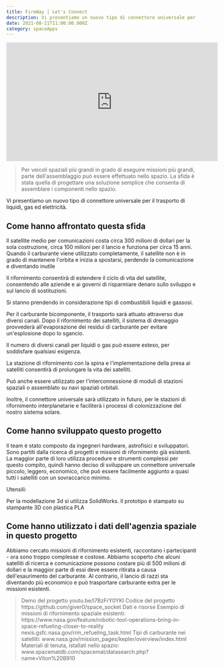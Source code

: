 ```yaml
---
title: FireWay | Let's Connect
description: Vi presentiamo un nuovo tipo di connettore universale per il trasporto di liquidi, gas ed elettricità.
date: 2021-08-21T11:00:00.000Z
category: spaceApps
---
```


<iframe width="560" height="315" src="https://www.youtube.com/embed/l7BzFrY0YKI" alt="connettori universali per satelliti"  frameborder="0" allow="accelerometer; autoplay; clipboard-write; encrypted-media; gyroscope; picture-in-picture" allowfullscreen title="connettori universali per satelliti"></iframe>

<blockquote>
Per veicoli spaziali più grandi in grado di eseguire missioni più grandi, parte dell'assemblaggio può essere effettuato nello spazio. La sfida è stata quella di progettare una soluzione semplice che consenta di assemblare i componenti nello spazio.
</blockquote>

Vi presentiamo un nuovo tipo di connettore universale per il trasporto di liquidi, gas ed elettricità.

<h2>Come hanno affrontato questa sfida</h2>
Il satellite medio per comunicazioni costa circa 300 milioni di dollari per la sola costruzione, circa 100 milioni per il lancio e funziona per circa 15 anni. Quando il carburante viene utilizzato completamente, il satellite non è in grado di mantenere l'orbita e inizia a spostarsi, perdendo la comunicazione e diventando inutile

Il rifornimento consentirà di estendere il ciclo di vita del satellite, consentendo alle aziende e ai governi di risparmiare denaro sullo sviluppo e sul lancio di sostituzioni.

Si stanno prendendo in considerazione tipi di combustibili liquidi e gassosi.

Per il carburante bicomponente, il trasporto sarà attuato attraverso due diversi canali. Dopo il rifornimento dei satelliti, il sistema di drenaggio provvederà all'evaporazione dei residui di carburante per evitare un'esplosione dopo lo sgancio.

Il numero di diversi canali per liquidi o gas può essere esteso, per soddisfare qualsiasi esigenza.

La stazione di rifornimento con la spina e l'implementazione della presa ai satelliti consentirà di prolungare la vita dei satelliti.

Può anche essere utilizzato per l'interconnessione di moduli di stazioni spaziali o assemblato su navi spaziali orbitali.

Inoltre, il connettore universale sarà utilizzato in futuro, per le stazioni di rifornimento interplanetarie e faciliterà i processi di colonizzazione del nostro sistema solare.

<h2>Come hanno sviluppato questo progetto</h2>

Il team è stato composto da ingegneri hardware, astrofisici e sviluppatori. Sono partiti dalla ricerca di progetti e missioni di rifornimento già esistenti. La maggior parte di loro utilizza procedure e strumenti complessi per questo compito, quindi hanno deciso di sviluppare un connettore universale piccolo, leggero, economico, che può essere facilmente aggiunto a quasi tutti i satelliti con un sovraccarico minimo.

Utensili:

Per la modellazione 3d si utilizza SolidWorks. Il prototipo è stampato su stampante 3D con plastica PLA

<h2>Come hanno utilizzato i dati dell'agenzia spaziale in questo progetto</h2>
Abbiamo cercato missioni di rifornimento esistenti, raccontano i partecipanti - ora sono troppo complesse e costose. Abbiamo scoperto che alcuni satelliti di ricerca e comunicazione possono costare più di 500 milioni di dollari e la maggior parte di essi deve essere ritirata a causa dell'esaurimento del carburante. Al contrario, il lancio di razzi sta diventando più economico e può trasportare carburante extra per le missioni esistenti.

<blockquote>
Demo del progetto
youtu.be/l7BzFrY0YKI
Codice del progetto
https://github.com/giver0/space_socket
Dati e risorse
Esempio di missioni di rifornimento spaziale esistenti: https://www.nasa.gov/feature/robotic-tool-operations-bring-in-space-refueling-closer-to-reality
nexis.gsfc.nasa.gov/rrm_refueling_task.html
Tipi di carburante nei satelliti:
www.nasa.gov/mission_pages/kepler/overview/index.html
Materiali di tenuta, istallati nello spazio: www.spacematdb.com/spacemat/datasearch.php?name=Viton%20B910
</blockquote>
